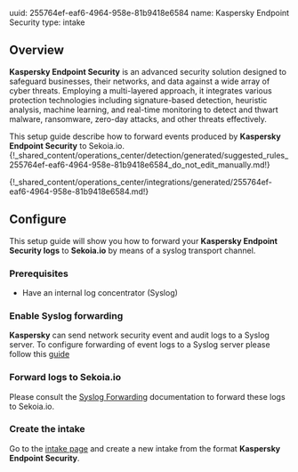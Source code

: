 uuid: 255764ef-eaf6-4964-958e-81b9418e6584
name: Kaspersky Endpoint Security
type: intake

## Overview

**Kaspersky Endpoint Security** is an advanced security solution designed to safeguard businesses, their networks, and data against a wide array of cyber threats. Employing a multi-layered approach, it integrates various protection technologies including signature-based detection, heuristic analysis, machine learning, and real-time monitoring to detect and thwart malware, ransomware, zero-day attacks, and other threats effectively.

This setup guide describe how to forward events produced by **Kaspersky Endpoint Security** to Sekoia.io.
{!_shared_content/operations_center/detection/generated/suggested_rules_255764ef-eaf6-4964-958e-81b9418e6584_do_not_edit_manually.md!}

{!_shared_content/operations_center/integrations/generated/255764ef-eaf6-4964-958e-81b9418e6584.md!}

## Configure

This setup guide will show you how to forward your **Kaspersky Endpoint Security logs** to **Sekoia.io** by means of a syslog transport channel.

### Prerequisites

- Have an internal log concentrator (Syslog)

### Enable Syslog forwarding

**Kaspersky** can send network security event and audit logs to a Syslog server. To configure forwarding of event logs to a Syslog server please follow this [guide](https://support.kaspersky.com/IoTSecureGateway/2.0/en-US/194359.htm)

### Forward logs to Sekoia.io

Please consult the [Syslog Forwarding](../../../ingestion_methods/sekoiaio_forwarder/) documentation to forward these logs to Sekoia.io.

### Create the intake

Go to the [intake page](https://app.sekoia.io/operations/intakes) and create a new intake from the format **Kaspersky Endpoint Security**.
